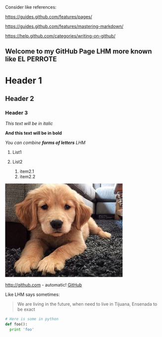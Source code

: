 Consider like references:

https://guides.github.com/features/pages/ 

https://guides.github.com/features/mastering-markdown/ 

https://help.github.com/categories/writing-on-github/


## Welcome to my GitHub Page LHM more known like EL PERROTE

# Header 1 

## Header 2

### Header 3 

*This text will be in italic* 

**And this text will be in bold** 

*You can combine **forms of letters** LHM*

1. List1

1. List2
   1. item2.1
   1. item2.2
 
 
 
 ![Fotitos](perrito.jpg)
 
 
 http://github.com - automatic!
 [GitHub](http://github.com)
 

 Like LHM says sometimes:
 
 > We are living in the future, when need to live in Tijuana, Ensenada to be exact 
 

```python
# Here is some in python
def foo():
  print 'foo'
```

